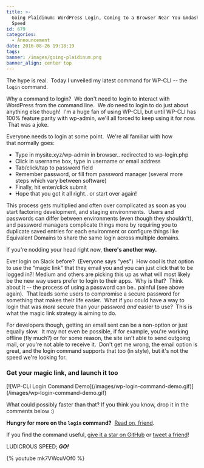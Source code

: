 ```yaml
---
title: >-
  Going Plaidinum: WordPress Login, Coming to a Browser Near You &mdash; at Ludicrous
  Speed
id: 679
categories:
  - Announcement
date: 2016-08-26 19:18:19
tags:
banner: /images/going-plaidinum.png
banner_align: center top
---
```


The hype is real.  Today I unveiled my latest command for WP-CLI -- the `login` command.

Why a command to login?  We don't need to login to interact with WordPress from the command line.  We _do_ need to login to do just about anything else though!  I'm a huge fan of using WP-CLI, but until WP-CLI has 100% feature parity with wp-admin, we'll all forced to keep using it for now.  That was a joke.

Everyone needs to login at some point.  We're all familiar with how that normally goes:

*   Type in mysite.xyz/wp-admin in browser.. redirected to wp-login.php
*   Click in username box, type in username or email address
*   Tab/click/tap to password field
*   Remember password, or fill from password manager
(several more steps which vary between software)
*   Finally, hit enter/click submit
*   Hope that you got it all right.. or start over again!

This process gets multiplied and often over complicated as soon as you start factoring development, and staging environments.  Users and passwords can differ between environments (even though they shouldn't), and password managers complicate things more by requiring you to duplicate saved entries for each environment or configure things like Equivalent Domains to share the same login across multiple domains.

If you're nodding your head right now, **there's another way.**

Ever login on Slack before?  (Everyone says "yes")  How cool is that option to use the "magic link" that they email you and you can just click that to be logged in?! Medium and others are picking this up as what will most likely be the new way users prefer to login to their apps.  Why is that?  Think about it -- the process of using a password can be.. painful (see above again).  That leads some users to compromise a secure password for something that makes their life easier.  What if you could have a way to login that was _more_ secure than your password _and_ easier to use?  This is what the magic link strategy is aiming to do.

For developers though, getting an email sent can be a non-option or just equally slow.  It may not even be possible, if for example, you're working offline (fly much?) or for some reason, the site isn't able to send outgoing mail, or you're not able to receive it.  Don't get me wrong, the email option is great, and the login command supports that too (in style), but it's not the speed we're looking for.

### Get your magic link, and launch it too

<div class="wide">
[![WP-CLI Login Command Demo](/images/wp-login-command-demo.gif)](/images/wp-login-command-demo.gif)
</div>

What could possibly faster than that? If you think you know, drop it in the comments below :)

**Hungry for more on the `login` command?**  [Read on, friend](/wp-cli-commands/login/).

If you find the command useful, [give it a star on GitHub](https://github.com/aaemnnosttv/wp-cli-login-command/stargazers) or [tweet a friend](https://twitter.com/intent/tweet?text=The)!

LUDICROUS SPEED; _**GO!**_

<div>{% youtube mk7VWcuVOf0 %}</div>
